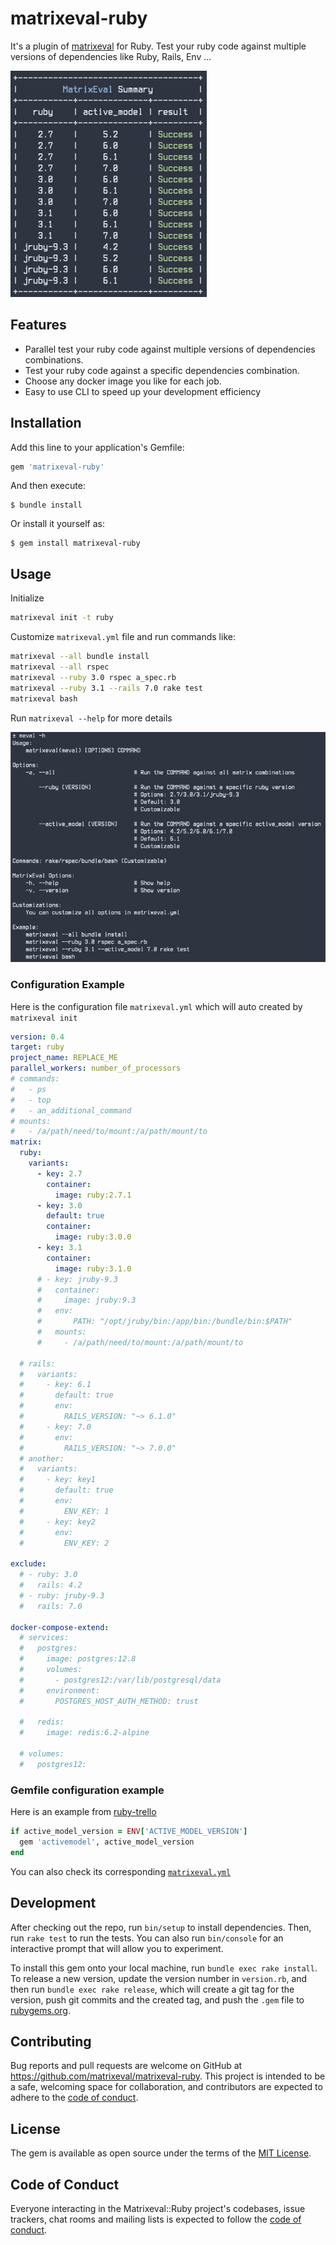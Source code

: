 # matrixeval-ruby

It's a plugin of [matrixeval](https://github.com/MatrixEval/matrixeval-ruby) for Ruby. Test your ruby code against multiple versions of dependencies like Ruby, Rails, Env ...

![](https://raw.githubusercontent.com/MatrixEval/assets/main/screenshots/summary.png)

## Features

- Parallel test your ruby code against multiple versions of dependencies combinations.
- Test your ruby code against a specific dependencies combination.
- Choose any docker image you like for each job.
- Easy to use CLI to speed up your development efficiency
## Installation

Add this line to your application's Gemfile:

```ruby
gem 'matrixeval-ruby'
```

And then execute:

    $ bundle install

Or install it yourself as:

    $ gem install matrixeval-ruby

## Usage

Initialize

```bash
matrixeval init -t ruby
```

Customize `matrixeval.yml` file and run commands like:

```bash
matrixeval --all bundle install
matrixeval --all rspec
matrixeval --ruby 3.0 rspec a_spec.rb
matrixeval --ruby 3.1 --rails 7.0 rake test
matrixeval bash
```
Run `matrixeval --help` for more details

![](https://raw.githubusercontent.com/MatrixEval/assets/main/screenshots/help.png)

### Configuration Example

Here is the configuration file `matrixeval.yml` which will auto created by `matrixeval init`

```yaml
version: 0.4
target: ruby
project_name: REPLACE_ME
parallel_workers: number_of_processors
# commands:
#   - ps
#   - top
#   - an_additional_command
# mounts:
#   - /a/path/need/to/mount:/a/path/mount/to
matrix:
  ruby:
    variants:
      - key: 2.7
        container:
          image: ruby:2.7.1
      - key: 3.0
        default: true
        container:
          image: ruby:3.0.0
      - key: 3.1
        container:
          image: ruby:3.1.0
      # - key: jruby-9.3
      #   container:
      #     image: jruby:9.3
      #   env:
      #       PATH: "/opt/jruby/bin:/app/bin:/bundle/bin:$PATH"
      #   mounts:
      #     - /a/path/need/to/mount:/a/path/mount/to

  # rails:
  #   variants:
  #     - key: 6.1
  #       default: true
  #       env:
  #         RAILS_VERSION: "~> 6.1.0"
  #     - key: 7.0
  #       env:
  #         RAILS_VERSION: "~> 7.0.0"
  # another:
  #   variants:
  #     - key: key1
  #       default: true
  #       env:
  #         ENV_KEY: 1
  #     - key: key2
  #       env:
  #         ENV_KEY: 2

exclude:
  # - ruby: 3.0
  #   rails: 4.2
  # - ruby: jruby-9.3
  #   rails: 7.0

docker-compose-extend:
  # services:
  #   postgres:
  #     image: postgres:12.8
  #     volumes:
  #       - postgres12:/var/lib/postgresql/data
  #     environment:
  #       POSTGRES_HOST_AUTH_METHOD: trust

  #   redis:
  #     image: redis:6.2-alpine

  # volumes:
  #   postgres12:
```

### Gemfile configuration example

Here is an example from [ruby-trello](https://github.com/jeremytregunna/ruby-trello)

```ruby
if active_model_version = ENV['ACTIVE_MODEL_VERSION']
  gem 'activemodel', active_model_version
end
```

You can also check its corresponding [`matrixeval.yml`](https://github.com/jeremytregunna/ruby-trello/blob/master/matrixeval.yml)

## Development

After checking out the repo, run `bin/setup` to install dependencies. Then, run `rake test` to run the tests. You can also run `bin/console` for an interactive prompt that will allow you to experiment.

To install this gem onto your local machine, run `bundle exec rake install`. To release a new version, update the version number in `version.rb`, and then run `bundle exec rake release`, which will create a git tag for the version, push git commits and the created tag, and push the `.gem` file to [rubygems.org](https://rubygems.org).

## Contributing

Bug reports and pull requests are welcome on GitHub at https://github.com/matrixeval/matrixeval-ruby. This project is intended to be a safe, welcoming space for collaboration, and contributors are expected to adhere to the [code of conduct](https://github.com/[USERNAME]/matrixeval-ruby/blob/main/CODE_OF_CONDUCT.md).

## License

The gem is available as open source under the terms of the [MIT License](https://opensource.org/licenses/MIT).

## Code of Conduct

Everyone interacting in the Matrixeval::Ruby project's codebases, issue trackers, chat rooms and mailing lists is expected to follow the [code of conduct](https://github.com/matrixeval/matrixeval-ruby/blob/main/CODE_OF_CONDUCT.md).
